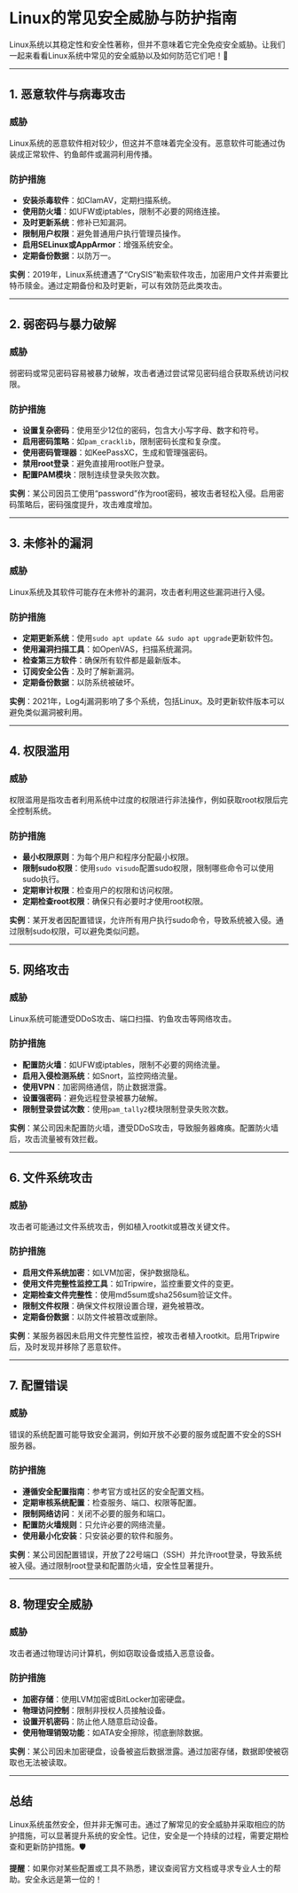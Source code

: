 # Linux的常见安全威胁与防护指南

Linux系统以其稳定性和安全性著称，但并不意味着它完全免疫安全威胁。让我们一起来看看Linux系统中常见的安全威胁以及如何防范它们吧！💪

---

## 1. 恶意软件与病毒攻击

### 威胁
Linux系统的恶意软件相对较少，但这并不意味着完全没有。恶意软件可能通过伪装成正常软件、钓鱼邮件或漏洞利用传播。

### 防护措施
- **安装杀毒软件**：如ClamAV，定期扫描系统。
- **使用防火墙**：如UFW或iptables，限制不必要的网络连接。
- **及时更新系统**：修补已知漏洞。
- **限制用户权限**：避免普通用户执行管理员操作。
- **启用SELinux或AppArmor**：增强系统安全。
- **定期备份数据**：以防万一。

**实例**：2019年，Linux系统遭遇了“CrySIS”勒索软件攻击，加密用户文件并索要比特币赎金。通过定期备份和及时更新，可以有效防范此类攻击。

---

## 2. 弱密码与暴力破解

### 威胁
弱密码或常见密码容易被暴力破解，攻击者通过尝试常见密码组合获取系统访问权限。

### 防护措施
- **设置复杂密码**：使用至少12位的密码，包含大小写字母、数字和符号。
- **启用密码策略**：如`pam_cracklib`，限制密码长度和复杂度。
- **使用密码管理器**：如KeePassXC，生成和管理强密码。
- **禁用root登录**：避免直接用root账户登录。
- **配置PAM模块**：限制连续登录失败次数。

**实例**：某公司因员工使用“password”作为root密码，被攻击者轻松入侵。启用密码策略后，密码强度提升，攻击难度增加。

---

## 3. 未修补的漏洞

### 威胁
Linux系统及其软件可能存在未修补的漏洞，攻击者利用这些漏洞进行入侵。

### 防护措施
- **定期更新系统**：使用`sudo apt update && sudo apt upgrade`更新软件包。
- **使用漏洞扫描工具**：如OpenVAS，扫描系统漏洞。
- **检查第三方软件**：确保所有软件都是最新版本。
- **订阅安全公告**：及时了解新漏洞。
- **定期备份数据**：以防系统被破坏。

**实例**：2021年，Log4j漏洞影响了多个系统，包括Linux。及时更新软件版本可以避免类似漏洞被利用。

---

## 4. 权限滥用

### 威胁
权限滥用是指攻击者利用系统中过度的权限进行非法操作，例如获取root权限后完全控制系统。

### 防护措施
- **最小权限原则**：为每个用户和程序分配最小权限。
- **限制sudo权限**：使用`sudo visudo`配置sudo权限，限制哪些命令可以使用sudo执行。
- **定期审计权限**：检查用户的权限和访问权限。
- **定期检查root权限**：确保只有必要时才使用root权限。

**实例**：某开发者因配置错误，允许所有用户执行sudo命令，导致系统被入侵。通过限制sudo权限，可以避免类似问题。

---

## 5. 网络攻击

### 威胁
Linux系统可能遭受DDoS攻击、端口扫描、钓鱼攻击等网络攻击。

### 防护措施
- **配置防火墙**：如UFW或iptables，限制不必要的网络流量。
- **启用入侵检测系统**：如Snort，监控网络流量。
- **使用VPN**：加密网络通信，防止数据泄露。
- **设置强密码**：避免远程登录被暴力破解。
- **限制登录尝试次数**：使用`pam_tally2`模块限制登录失败次数。

**实例**：某公司因未配置防火墙，遭受DDoS攻击，导致服务器瘫痪。配置防火墙后，攻击流量被有效拦截。

---

## 6. 文件系统攻击

### 威胁
攻击者可能通过文件系统攻击，例如植入rootkit或篡改关键文件。

### 防护措施
- **启用文件系统加密**：如LVM加密，保护数据隐私。
- **使用文件完整性监控工具**：如Tripwire，监控重要文件的变更。
- **定期检查文件完整性**：使用md5sum或sha256sum验证文件。
- **限制文件权限**：确保文件权限设置合理，避免被篡改。
- **定期备份数据**：以防文件被篡改或删除。

**实例**：某服务器因未启用文件完整性监控，被攻击者植入rootkit。启用Tripwire后，及时发现并移除了恶意软件。

---

## 7. 配置错误

### 威胁
错误的系统配置可能导致安全漏洞，例如开放不必要的服务或配置不安全的SSH服务器。

### 防护措施
- **遵循安全配置指南**：参考官方或社区的安全配置文档。
- **定期审核系统配置**：检查服务、端口、权限等配置。
- **限制网络访问**：关闭不必要的服务和端口。
- **配置防火墙规则**：只允许必要的网络流量。
- **使用最小化安装**：只安装必要的软件和服务。

**实例**：某公司因配置错误，开放了22号端口（SSH）并允许root登录，导致系统被入侵。通过限制root登录和配置防火墙，安全性显著提升。

---

## 8. 物理安全威胁

### 威胁
攻击者通过物理访问计算机，例如窃取设备或插入恶意设备。

### 防护措施
- **加密存储**：使用LVM加密或BitLocker加密硬盘。
- **物理访问控制**：限制非授权人员接触设备。
- **设置开机密码**：防止他人随意启动设备。
- **使用物理销毁功能**：如ATA安全擦除，彻底删除数据。

**实例**：某公司因未加密硬盘，设备被盗后数据泄露。通过加密存储，数据即使被窃取也无法被读取。

---

## 总结

Linux系统虽然安全，但并非无懈可击。通过了解常见的安全威胁并采取相应的防护措施，可以显著提升系统的安全性。记住，安全是一个持续的过程，需要定期检查和更新防护措施。🛡️

**提醒**：如果你对某些配置或工具不熟悉，建议查阅官方文档或寻求专业人士的帮助。安全永远是第一位的！